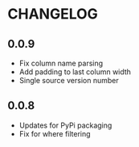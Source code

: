 # CHANGELOG

## 0.0.9

- Fix column name parsing
- Add padding to last column width
- Single source version number

## 0.0.8

- Updates for PyPi packaging
- Fix for where filtering

